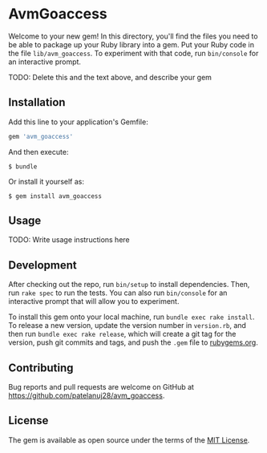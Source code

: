 # AvmGoaccess

Welcome to your new gem! In this directory, you'll find the files you need to be able to package up your Ruby library into a gem. Put your Ruby code in the file `lib/avm_goaccess`. To experiment with that code, run `bin/console` for an interactive prompt.

TODO: Delete this and the text above, and describe your gem

## Installation

Add this line to your application's Gemfile:

```ruby
gem 'avm_goaccess'
```

And then execute:

    $ bundle

Or install it yourself as:

    $ gem install avm_goaccess

## Usage

TODO: Write usage instructions here

## Development

After checking out the repo, run `bin/setup` to install dependencies. Then, run `rake spec` to run the tests. You can also run `bin/console` for an interactive prompt that will allow you to experiment.

To install this gem onto your local machine, run `bundle exec rake install`. To release a new version, update the version number in `version.rb`, and then run `bundle exec rake release`, which will create a git tag for the version, push git commits and tags, and push the `.gem` file to [rubygems.org](https://rubygems.org).

## Contributing

Bug reports and pull requests are welcome on GitHub at https://github.com/patelanuj28/avm_goaccess.

## License

The gem is available as open source under the terms of the [MIT License](https://opensource.org/licenses/MIT).
